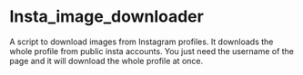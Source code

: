 # Insta_image_downloader
A script to download images from Instagram profiles. It downloads the whole profile from public insta accounts. You just need the username of the page and it will download the whole profile at once.
